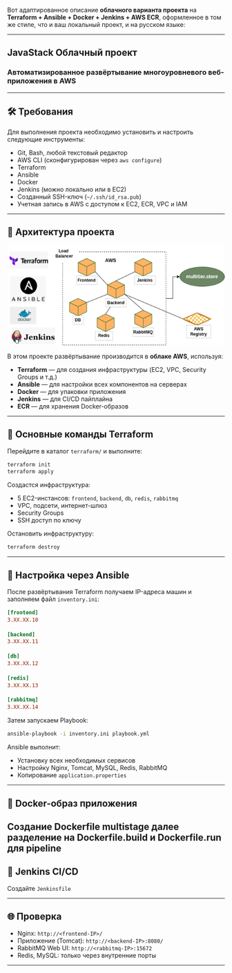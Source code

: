Вот адаптированное описание **облачного варианта проекта** на **Terraform + Ansible + Docker + Jenkins + AWS ECR**, оформленное в том же стиле, что и ваш локальный проект, и на русском языке:

---

## JavaStack Облачный проект

### Автоматизированное развёртывание многоуровневого веб-приложения в AWS

---

## 🛠 Требования

Для выполнения проекта необходимо установить и настроить следующие инструменты:

* Git, Bash, любой текстовый редактор
* AWS CLI (сконфигурирован через `aws configure`)
* Terraform
* Ansible
* Docker
* Jenkins (можно локально или в EC2)
* Созданный SSH-ключ (`~/.ssh/id_rsa.pub`)
* Учетная запись в AWS с доступом к EC2, ECR, VPC и IAM

---

## 🧱 Архитектура проекта

![Cloud Stack](aws-architecture.png)

В этом проекте развёртывание производится в **облаке AWS**, используя:

* **Terraform** — для создания инфраструктуры (EC2, VPC, Security Groups и т.д.)
* **Ansible** — для настройки всех компонентов на серверах
* **Docker** — для упаковки приложения
* **Jenkins** — для CI/CD пайплайна
* **ECR** — для хранения Docker-образов

---

## 🔑 Основные команды Terraform

Перейдите в каталог `terraform/` и выполните:

```bash
terraform init
terraform apply
```

Создастся инфраструктура:

* 5 EC2-инстансов: `frontend`, `backend`, `db`, `redis`, `rabbitmq`
* VPC, подсети, интернет-шлюз
* Security Groups
* SSH доступ по ключу

Остановить инфраструктуру:

```bash
terraform destroy
```

---

## 📂 Настройка через Ansible

После развёртывания Terraform получаем IP-адреса машин и заполняем файл `inventory.ini`:

```ini
[frontend]
3.XX.XX.10

[backend]
3.XX.XX.11

[db]
3.XX.XX.12

[redis]
3.XX.XX.13

[rabbitmq]
3.XX.XX.14
```

Затем запускаем Playbook:

```bash
ansible-playbook -i inventory.ini playbook.yml
```

Ansible выполнит:

* Установку всех необходимых сервисов
* Настройку Nginx, Tomcat, MySQL, Redis, RabbitMQ
* Копирование `application.properties`

---

## 🐳 Docker-образ приложения

Создание Dockerfile multistage
далее разделение на Dockerfile.build и Dockerfile.run 
для pipeline
---

## 🔁 Jenkins CI/CD

Создайте `Jenkinsfile`

---

## 🌐 Проверка

* Nginx: `http://<frontend-IP>/`
* Приложение (Tomcat): `http://<backend-IP>:8080/`
* RabbitMQ Web UI: `http://<rabbitmq-IP>:15672`
* Redis, MySQL: только через внутренние порты

---



